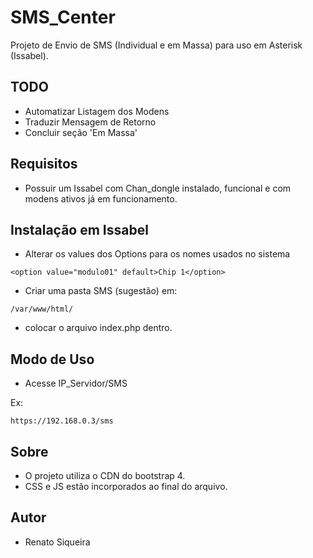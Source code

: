 # SMS_Center
Projeto de Envio de SMS (Individual e em Massa) para uso em Asterisk (Issabel).

## TODO
- Automatizar Listagem dos Modens
- Traduzir Mensagem de Retorno
- Concluir seção 'Em Massa'

## Requisitos
- Possuir um Issabel com Chan_dongle instalado, funcional e com modens ativos já em funcionamento.

## Instalação em Issabel
- Alterar os values dos Options para os nomes usados no sistema
```
<option value="modulo01" default>Chip 1</option>
```
- Criar uma pasta SMS (sugestão) em:
```
/var/www/html/
```
- colocar o arquivo index.php dentro.

## Modo de Uso
- Acesse IP_Servidor/SMS

Ex:
```
https://192.168.0.3/sms
```

## Sobre
- O projeto utiliza o CDN do bootstrap 4.
- CSS e JS estão incorporados ao final do arquivo.

## Autor
- Renato Siqueira